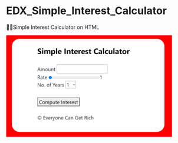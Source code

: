# EDX_Simple_Interest_Calculator
📃📃Simple Interest Calculator on HTML


<img src="https://github.com/itrajan7/EDX_Simple_Interest_Calculator/blob/master/output.PNG" width="450" >

